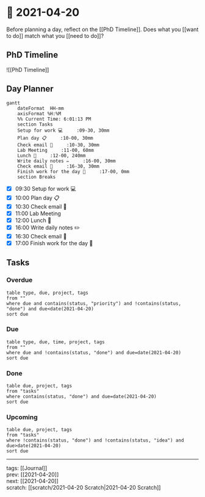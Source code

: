 # 📆 2021-04-20

Before planning a day, reflect on the [[PhD Timeline]]. Does what you [[want to do]] match what you [[need to do]]?

## PhD Timeline

![[PhD Timeline]]

## Day Planner
```mermaid
gantt
    dateFormat  HH-mm
    axisFormat %H:%M
    %% Current Time: 6:01:13 PM
    section Tasks
    Setup for work 💻     :09-30, 30mm
    Plan day 📋     :10-00, 30mm
    Check email 📧     :10-30, 30mm
    Lab Meeting     :11-00, 60mm
    Lunch 🍙     :12-00, 240mm
    Write daily notes ✏️     :16-00, 30mm
    Check email 📧     :16-30, 30mm
    Finish work for the day 🎉     :17-00, 0mm
    section Breaks

```

- [x] 09:30 Setup for work 💻
- [x] 10:00 Plan day 📋
- [x] 10:30 Check email 📧
- [x] 11:00 Lab Meeting
- [x] 12:00 Lunch 🍙
- [x] 16:00 Write daily notes ✏️
- [x] 16:30 Check email 📧
- [x] 17:00 Finish work for the day 🎉

## Tasks

### Overdue

```dataview
table type, due, project, tags
from ""
where due and contains(status, "priority") and !contains(status, "done") and due<date(2021-04-20)
sort due
```


### Due

```dataview
table type, due, time, project, tags
from ""
where due and !contains(status, "done") and due=date(2021-04-20)
sort due
```

### Done

```dataview
table due, project, tags
from "tasks"
where contains(status, "done") and due=date(2021-04-20)
sort due
```

### Upcoming

```dataview
table due, project, tags
from "tasks"
where !contains(status, "done") and !contains(status, "idea") and due>date(2021-04-20)
sort due
```

---

tags: [[Journal]]  
prev: [[2021-04-20]]  
next: [[2021-04-20]]  
scratch: [[scratch/2021-04-20 Scratch|2021-04-20 Scratch]]